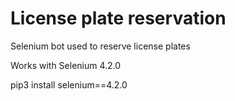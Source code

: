 # License plate reservation
Selenium bot used to reserve license plates

Works with Selenium 4.2.0

pip3 install selenium==4.2.0
